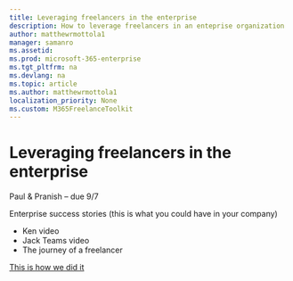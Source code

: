 ```yaml
---
title: Leveraging freelancers in the enterprise 
description: How to leverage freelancers in an enteprise organization 
author: matthewrmottola1
manager: samanro
ms.assetid: 
ms.prod: microsoft-365-enterprise
ms.tgt_pltfrm: na
ms.devlang: na
ms.topic: article
ms.author: matthewrmottola1
localization_priority: None 
ms.custom: M365FreelanceToolkit
---
```

Leveraging freelancers in the enterprise
=================================

Paul & Pranish – due 9/7 

Enterprise success stories (this is what you could have in your company) 

- Ken video
- Jack Teams video
- The journey of a freelancer

[This is how we did it](ourjourney.md)